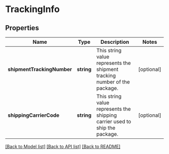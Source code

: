 # TrackingInfo

## Properties
Name | Type | Description | Notes
------------ | ------------- | ------------- | -------------
**shipmentTrackingNumber** | **string** | This string value represents the shipment tracking number of the package. | [optional] 
**shippingCarrierCode** | **string** | This string value represents the shipping carrier used to ship the package. | [optional] 

[[Back to Model list]](../../README.md#documentation-for-models) [[Back to API list]](../../README.md#documentation-for-api-endpoints) [[Back to README]](../../README.md)

